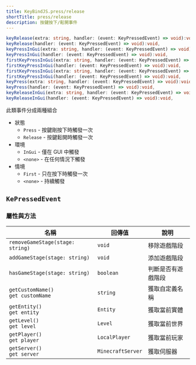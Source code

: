 ```yaml
---
title: KeyBindJS.press/release
shortTitle: press/release
description: 按鍵按下/鬆開事件
---
```


<ClientSide/>

```ts title="@at client"
keyRelease(extra: string, handler: (event: KeyPressedEvent) => void):void,
keyRelease(handler: (event: KeyPressedEvent) => void):void,
keyPressInGui(extra: string, handler: (event: KeyPressedEvent) => void):void,
keyPressInGui(handler: (event: KeyPressedEvent) => void):void,
firstKeyPressInGui(extra: string, handler: (event: KeyPressedEvent) => void):void,
firstKeyPressInGui(handler: (event: KeyPressedEvent) => void):void,
firstKeyPressInGui(extra: string, handler: (event: KeyPressedEvent) => void):void,
firstKeyPressInGui(handler: (event: KeyPressedEvent) => void):void,
keyPress(extra: string, handler: (event: KeyPressedEvent) => void):void,
keyPress(handler: (event: KeyPressedEvent) => void):void,
keyReleaseInGui(extra: string, handler: (event: KeyPressedEvent) => void):void,
keyReleaseInGui(handler: (event: KeyPressedEvent) => void):void,
```

此類事件分成兩種組合

- 狀態
  - `Press` - 按鍵剛按下時觸發一次
  - `Release` - 按鍵鬆開時觸發一次
- 環境
  - `InGui` - 僅在 GUI 中觸發
  - `<none>` - 在任何情況下觸發
- 情境
  - `First` - 只在按下時觸發一次
  - `<none>` - 持續觸發

## `KePressedEvent`

### 屬性與方法

| 名稱                                    | 回傳值            | 說明               |
| --------------------------------------- | ----------------- | ------------------ |
| `removeGameStage(stage: string)`        | `void`            | 移除遊戲階段       |
| `addGameStage(stage: string)`           | `void`            | 添加遊戲階段       |
| `hasGameStage(stage: string)`           | `boolean`         | 判斷是否有遊戲階段 |
| `getCustomName()` <br> `get customName` | `string`          | 獲取自定義名稱     |
| `getEntity()` <br> `get entity`         | `Entity`          | 獲取當前實體       |
| `getLevel()` <br> `get level`           | `Level`           | 獲取當前世界       |
| `getPlayer()` <br> `get player`         | `LocalPlayer`     | 獲取當前玩家       |
| `getServer()` <br> `get server`         | `MinecraftServer` | 獲取伺服器         |